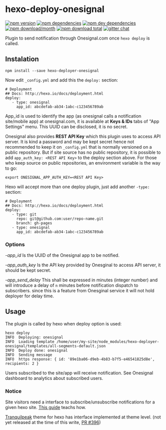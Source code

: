 # hexo-deploy-onesignal
[![npm version](https://img.shields.io/npm/v/hexo-deployer-onesignal.svg?style=flat-square)](https://www.npmjs.com/package/hexo-deployer-onesignal) [![npm dependencies](https://img.shields.io/david/jrbenito/hexo-deployer-onesignal.svg?style=flat-square)](https://david-dm.org/jrbenito/hexo-deployer-onesignal#info=dependencies&view=table) [![npm dev dependencies](https://img.shields.io/david/dev/jrbenito/hexo-deployer-onesignal.svg?style=flat-square)](https://david-dm.org/jrbenito/hexo-deployer-onesignal#info=devDependencies&view=table) [![npm download/month](https://img.shields.io/npm/dm/hexo-deployer-onesignal.svg?style=flat-square)](https://www.npmjs.com/package/hexo-deployer-onesignal) [![npm download total](https://img.shields.io/npm/dt/hexo-deployer-onesignal.svg?style=flat-square)](https://www.npmjs.com/package/hexo-deployer-onesignal) [![gitter chat](https://img.shields.io/gitter/room/jrbenito/hexo-deployer-onesignal.svg?style=flat-square)](https://gitter.im/jrbenito/hexo-deployer-onesignal)

Plugin to send notification through Onesignal.com once `hexo deploy` is called.

## Instalation

```
npm install --save hexo-deployer-onesignal
```

Now edit `_config.yml` and add this the `deploy:` section:

```
# Deployment
## Docs: http://hexo.io/docs/deployment.html
deploy: 
   - type: onesignal
     app_id: abcdefab-ab34-1abc-c123456789ab
```

App_id is used to identify the app (as onesignal calls a notification site/mobile app) at onesignal.com, it is available at
__Keys & IDs__ tabs of "App Settings" menu. This UUID can be disclosed, it is no secret.

Onesignal also provides __REST API Key__ which this plugin uses to access API server. It is kind a password and may be kept
secret hence not recommended to keep it on `_config.yml` that is normally versioned on a public repository. But if site source
has no public repository, it is possible to add `app_auth_key: <REST API Key>` to the deploy section above. For those who keep
source on public repositories, an environment variable is the way to go:

`export ONESIGNAL_APP_AUTH_KEY=<REST API Key>`

Hexo will accept more than one deploy plugin, just add another `-type: ` section:

```
# Deployment
## Docs: http://hexo.io/docs/deployment.html
deploy:
   - type: git
     repo: git@github.com:user/repo-name.git
     branch: gh-pages
   - type: onesignal
     app_id: abcdefab-ab34-1abc-c123456789ab
```
### Options

-*app_id*
 Is the UUID of the Onesignal app to be notified.

-*app_auth_key*
 Is the API key provided by Onesginal to access API server, it should be kept secret.

-*app_send_delay*
 This shall be expressed in minutes (integer number) and will introduce a delay of `n` minutes before notification dispatch to subscribers.
 since this is a feature from Onesginal service it will not hold deployer for delay time.

## Usage

The plugin is called by hexo when deploy option is used:

```
hexo deploy
INFO  Deploying: onesignal
INFO  Loading template /home/user/my-site/node_modules/hexo-deployer-onesignal/templates/all-segments-default.json
INFO  Deploy done: onesignal
INFO  Sending message
INFO  https response: { id: '89e1ba06-d9eb-4b83-b7f5-e46541825d8e', recipients: 2 }
```

Users subscribed to the site/app will receive notification. See Onesignal dashboard to analytics about subscribed users.

### Notice

Site visitors need a interface to subscribe/unsubscribe notifications for a given hexo site. [This guide](https://documentation.onesignal.com/v3.0/docs/web-push-setup) teachs how.

[Tranquilpeak](https://github.com/LouisBarranqueiro/hexo-theme-tranquilpeak) theme for hexo has interface implemented at theme level. (not yet released at the time of this write, 
[PR #396](https://github.com/LouisBarranqueiro/hexo-theme-tranquilpeak/pull/396))
